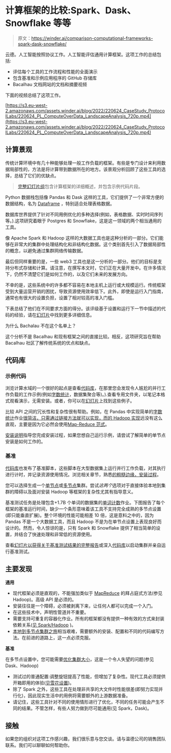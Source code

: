 # 计算框架的比较:Spark、Dask、Snowflake 等等

> 原文：<https://winder.ai/comparison-computational-frameworks-spark-dask-snowflake/>

云德。人工智能按照协议工作。人工智能评估通用计算框架。这项工作的总结包括:

*   评估每个工具的工作流程和性能的全面演示
*   包含基准和示例应用程序的 GitHub 存储库
*   Bacalhau 文档网站的文档和摘要视频

下面的视频总结了这项工作。

[https://s3.eu-west-2.amazonaws.com/assets.winder.ai/blog/2022/220624_CaseStudy_ProtocolLabs/220624_PL_ComputeOverData_LandscapeAnalysis_720p.mp4](https://s3.eu-west-2.amazonaws.com/assets.winder.ai/blog/2022/220624_CaseStudy_ProtocolLabs/220624_PL_ComputeOverData_LandscapeAnalysis_720p.mp4)

## 计算景观

传统计算环境中有几十种能够处理一般工作负载的框架。有些是专门设计来利用数据局部性的，方法是将计算带到数据所在的地方。该景观分析回顾了这些工具的选择，总结了它们的优缺点。

> [完整幻灯片组](https://docs.google.com/presentation/d/1wOh-ASGshgc1Ivkoyaz9zGpVGTxX9LDMZQB4-eXOBP4/edit?usp=sharing)包含计算框架的详细概述，并包含示例代码片段。

 

Python 数据栈包括像 Pandas 和 Dask 这样的工具，它们提供了一个非常方便的数据结构，名为 [Dataframe](https://en.wikipedia.org/wiki/Dataframe) ，特别适合处理表格数据。

数据库世界提供了针对不同用例优化的多种选择(例如，表格数据、实时时间序列等。).这项研究着眼于 Postgres 和 Snowflake，这是这一领域的两个相当通用的工具。

像 Apache Spark 和 Hadoop 这样的大数据工具也是这种分析的一部分。它们能够在非常大的集群中处理结构化和非结构化数据。这个类别首先引入了数据局部性的概念，以避免通过集群网络传输数据。

最后但同样重要的是，一些 web3 工具也是这一分析的一部分。他们的目标是支持分布式存储和计算。请注意，在撰写本文时，它们正在大量开发中。在许多情况下，仍然不清楚它们是如何工作的，以及它们未来的发展方向。

不幸的是，这些系统中的许多都不容易在本地主机上运行或大规模运行。传统框架受到大量运营开销的困扰，导致资源使用效率低下。此外，即使是运行入门指南，通常也有很大的设置负担，设置了相对较高的准入门槛。

下表总结了他们在不同要求方面的得分。该评级基于设置和运行下一节中描述的代码的经验，请在[幻灯片](https://docs.google.com/presentation/d/1wOh-ASGshgc1Ivkoyaz9zGpVGTxX9LDMZQB4-eXOBP4/edit#slide=id.g11f8b483676_0_87)中找到更多详细信息。

 

为什么 Bachalau 不在这个名单上？

这个分析不是 Bacalhau 和现有框架之间的直接比较。相反，这项研究旨在帮助 Bacalhau 社区了解传统系统的优点和缺点。

## 代码库

### 示例代码

浏览计算水域的一个很好的起点是查看[代码库](https://github.com/winderai/bacalhau-landscape-analysis-benchmarks)，在那里您会发现令人尴尬的并行工作负载的工作示例(例如[字数统计](https://en.wikipedia.org/wiki/Word_count)，数据集聚合等)。).查看专用文件夹，以笔记本格式观看演示，无需安装。或者，你可以在[幻灯片](https://docs.google.com/presentation/d/1wOh-ASGshgc1Ivkoyaz9zGpVGTxX9LDMZQB4-eXOBP4/edit#slide=id.g122e31b6546_0_0)上找到这些例子。

比较 API 之间的冗长性和复杂性很有帮助。例如，在 Pandas 中实现简单的[字数统计](https://en.wikipedia.org/wiki/Word_count)作业[很简洁，只需通过链接方法就可以实现，而](https://github.com/winderai/bacalhau-landscape-analysis-benchmarks/blob/main/sample-code/word-count/pandas.ipynb)[的 Hadoop 实现](https://github.com/winderai/bacalhau-landscape-analysis-benchmarks/blob/main/sample-code/word-count/hadoop.ipynb)远没有这么直观，主要是因为它必然会使用[Map-Reduce 范式](https://en.wikipedia.org/wiki/MapReduce)。

[安装说明](https://github.com/winderai/bacalhau-landscape-analysis-benchmarks#sample-code)指导您完成安装过程，如果您想自己运行示例，请尝试了解简单的单节点安装是如何工作的。

### 基准

[代码库](https://github.com/winderai/bacalhau-landscape-analysis-benchmarks)也发布了基准脚本，这些脚本在大型数据集上运行并行工作负载，对其执行进行计时，并记录资源使用情况。浏览相关章节，熟悉[的粗糙边缘，安装过程](https://github.com/winderai/bacalhau-landscape-analysis-benchmarks#benchmarks)。

您可以选择生成一个[单节点](https://github.com/winderai/bacalhau-landscape-analysis-benchmarks/blob/main/installation/SINGLE-NODE.md)或[多节点](https://github.com/winderai/bacalhau-landscape-analysis-benchmarks/blob/main/installation/MULTI-NODE.md)集群。尝试*这两个*选项对于直接体验本地到集群的障碍以及面对安装 Hadoop 等框架的复杂性尤其有指导意义。

基准测试任务是处理包含+1.7B 个单词的数据集的[单词计数](https://en.wikipedia.org/wiki/Word_count)作业。下图报告了每个框架的基准运行时间，缺少一个条形意味着该工具不支持完全成熟的多节点设置(即只能垂直扩展)。整个环境的性能可能相差 10 倍，这是意料之中的，因为 Pandas 不是一个大数据工具，而且 Hadoop 不是为在单节点设置上表现良好而设计的。然而，令人惊讶的是，只有 Spark 和 Snowflake 提供了相当简单的设置，并结合了快速处理和非常低的资源使用。

 

查看[幻灯片以获得关于基准测试结果的完整报告](https://docs.google.com/presentation/d/1wOh-ASGshgc1Ivkoyaz9zGpVGTxX9LDMZQB4-eXOBP4/edit#slide=id.g11c07429d0d_0_1091)或深入[代码库](https://github.com/winderai/bacalhau-landscape-analysis-benchmarks)以启动集群并亲自运行基准测试。

## 主要发现

**通用**

*   现代框架必须是直观的，不能强加类似于 [MapReduce](https://en.wikipedia.org/wiki/MapReduce) 的拜占庭式方法(参见 Hadoop)。高级 API 是必须的。
*   安装往往是一个障碍，必须被剥离下来，让任何人都可以完成一个入门。
*   在这些技术中，声明性管道并不重要。
*   需要支持可重复的容器化作业。所有的框架都没有提供一种有效的方式来封装依赖关系([见 Spark/Hadoop](https://docs.google.com/presentation/d/1wOh-ASGshgc1Ivkoyaz9zGpVGTxX9LDMZQB4-eXOBP4/edit#slide=id.g13641fb0d49_8_0) )。
*   [本地到多节点集群之旅](https://docs.google.com/presentation/d/1wOh-ASGshgc1Ivkoyaz9zGpVGTxX9LDMZQB4-eXOBP4/edit#slide=id.g11c07429d0d_0_1178)相当艰难，需要额外的安装、配置和不同的代码编写方法。在前进的道路上，这一点必须克服。

**基准**

在多节点设置中，您可能需要[优化集群大小](https://docs.google.com/presentation/d/1wOh-ASGshgc1Ivkoyaz9zGpVGTxX9LDMZQB4-eXOBP4/edit#slide=id.g13641fb0d49_8_6)，这是一个令人失望的问题(参见 Dask、Hadoop)

*   测试过的普通配置:调整旋钮提高了性能，但增加了复杂性。现代工具必须提供开箱即用的体验([见雪花设置](https://docs.google.com/presentation/d/1wOh-ASGshgc1Ivkoyaz9zGpVGTxX9LDMZQB4-eXOBP4/edit#slide=id.g11cf604b99b_0_236))。
*   除了 Spark 之外，这些工具在处理非共享的大文件时性能很差(即努力实现并行化)，因此现实生活中的用例将需要额外的上游数据准备。
*   请记住，这些工具针对不同的使用情形进行了优化，不同的任务可能会产生不同的结果。不管怎样，有些人努力做到尽可能通用(见 Spark，Dask)。

## 接触

如果您的组织对这项工作感兴趣，我们很乐意与您交谈。请与温德公司的销售团队联系。我们可以聊聊如何帮助你。